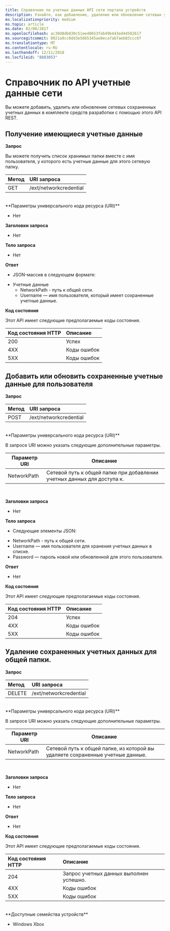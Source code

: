 ```yaml
---
title: Справочник по учетных данных API сети портала устройств
description: Узнайте, как добавление, удаление или обновление сетевых учетных данных программными средствами.
ms.localizationpriority: medium
ms.topic: article
ms.date: 02/08/2017
ms.openlocfilehash: ac30d8db830c51ee40653feb49b443ed44502617
ms.sourcegitcommit: 8921a9cc0dd3e5665345ae8eca7ab7aeb83ccc6f
ms.translationtype: MT
ms.contentlocale: ru-RU
ms.lasthandoff: 12/11/2018
ms.locfileid: "8883053"
---
```

# <a name="network-credentials-api-reference"></a>Справочник по API учетные данные сети
Вы можете добавить, удалить или обновление сетевых сохраненных учетных данных в комплекте средств разработки с помощью этого API REST.

## <a name="get-existing-credentials"></a>Получение имеющиеся учетные данные

**Запрос**

Вы можете получить список хранимых папки вместе с имя пользователя, у которого есть учетные данные для этого сетевую папку.

Метод      | URI запроса
:------     | :-----
GET | /ext/networkcredential
<br />
**Параметры универсального кода ресурса (URI)**

- Нет

**Заголовки запроса**

- Нет

**Тело запроса**   

- Нет

**Ответ**   

- JSON-массив в следующем формате:
* Учетные данные
  * NetworkPath - путь к общей сети.
  * Username — имя пользователя, который имеет сохраненные учетные данные.

**Код состояния**

Этот API имеет следующие предполагаемые коды состояния.

Код состояния HTTP      | Описание
:------     | :-----
200 | Успех
4XX | Коды ошибок
5XX | Коды ошибок

## <a name="add-or-update-stored-credentials-for-a-user"></a>Добавить или обновить сохраненные учетные данные для пользователя

**Запрос**

Метод      | URI запроса
:------     | :-----
POST | /ext/networkcredential
<br />
**Параметры универсального кода ресурса (URI)**

В запросе URI можно указать следующие дополнительные параметры.

| Параметр URI      | Описание     | 
| ------------------ |-----------------|
| NetworkPath        | Сетевой путь к общей папке при добавлении учетных данных для доступа к. |
<br>

**Заголовки запроса**

- Нет

**Тело запроса**

- Следующие элементы JSON:
* NetworkPath - путь к общей сети.
* Username — имя пользователя для хранения учетных данных в списке.
* Password — пароль новой или обновленной для этого пользователя.

**Ответ**   

- Нет  

**Код состояния**

Этот API имеет следующие предполагаемые коды состояния.

Код состояния HTTP      | Описание
:------     | :-----
204 | Успех
4XX | Коды ошибок
5XX | Коды ошибок

## <a name="remove-stored-credentials-for-a-share"></a>Удаление сохраненных учетных данных для общей папки.

**Запрос**

Метод      | URI запроса
:------     | :-----
DELETE | /ext/networkcredential
<br />
**Параметры универсального кода ресурса (URI)**

В запросе URI можно указать следующие дополнительные параметры.

| Параметр URI      | Описание     | 
| ------------------ |-----------------|
| NetworkPath        | Сетевой путь к общей папке, из которой вы удаляете сохраненные учетные данные. |
<br>

**Заголовки запроса**

- Нет

**Тело запроса**   

- Нет

**Ответ**   

- Нет 

**Код состояния**

Этот API имеет следующие предполагаемые коды состояния.

Код состояния HTTP      | Описание
:------     | :-----
204 | Запрос учетных данных выполнен успешно.
4XX | Коды ошибок
5XX | Коды ошибок

<br />
**Доступные семейства устройств**

* Windows Xbox


